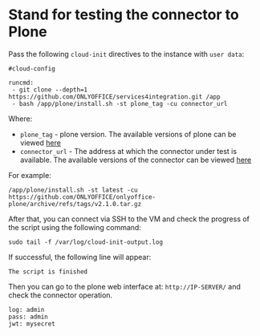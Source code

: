 # Stand for testing the connector to Plone

Pass the following `cloud-init` directives to the instance with `user data`:
```
#cloud-config

runcmd:
 - git clone --depth=1 https://github.com/ONLYOFFICE/services4integration.git /app
 - bash /app/plone/install.sh -st plone_tag -cu connector_url
```

Where:
 - `plone_tag` - plone version. The available versions of plone can be viewed [here](https://hub.docker.com/_/plone?tab=tags)
 - `connector_url` - The address at which the connector under test is available. The available versions of the connector can be viewed [here](https://github.com/ONLYOFFICE/onlyoffice-plone/releases)

For example:
```
/app/plone/install.sh -st latest -cu https://github.com/ONLYOFFICE/onlyoffice-plone/archive/refs/tags/v2.1.0.tar.gz
```

After that, you can connect via SSH to the VM and check the progress of the script using the following command:
```
sudo tail -f /var/log/cloud-init-output.log
```

If successful, the following line will appear:
``` 
The script is finished
```
Then you can go to the plone web interface at: `http://IP-SERVER/` and check the connector operation.
``` 
log: admin
pass: admin
jwt: mysecret
```
